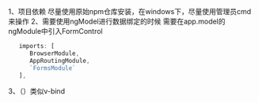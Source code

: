 1、项目依赖  尽量使用原始npm仓库安装，在windows下，尽量使用管理员cmd来操作
2、需要使用ngModel进行数据绑定的时候 需要在app.model的ngModule中引入FormControl

```javascript
   imports: [
      BrowserModule,
      AppRoutingModule,
      `FormsModule`
   ],
```

3、（）类似v-bind

